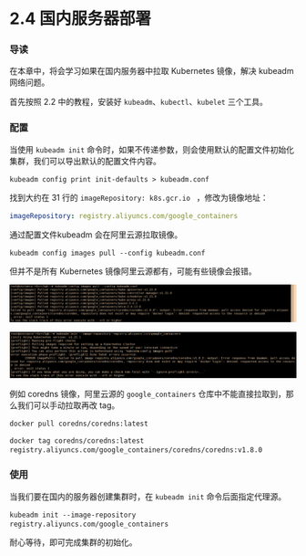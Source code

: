 # 2.4 国内服务器部署



### 导读

在本章中，将会学习如果在国内服务器中拉取 Kubernetes 镜像，解决 kubeadm 网络问题。

首先按照 2.2 中的教程，安装好 `kubeadm`、`kubectl`、`kubelet` 三个工具。



### 配置

当使用 `kubeadm init` 命令时，如果不传递参数，则会使用默认的配置文件初始化集群，我们可以导出默认的配置文件内容。

```shell
kubeadm config print init-defaults > kubeadm.conf
```

找到大约在 31 行的 `imageRepository: k8s.gcr.io ` ，修改为镜像地址：

```yaml
imageRepository: registry.aliyuncs.com/google_containers
```



通过配置文件kubeadm 会在阿里云源拉取镜像。

```shell
kubeadm config images pull --config kubeadm.conf
```

但并不是所有 Kubernetes 镜像阿里云源都有，可能有些镜像会报错。

![阿里云3](./.images/阿里云3.png)

![阿里云4](./.images/阿里云4.png)



例如 coredns 镜像，阿里云源的 `google_containers` 仓库中不能直接拉取到，那么我们可以手动拉取再改 tag。

```shell
docker pull coredns/coredns:latest
```

```shell
docker tag coredns/coredns:latest registry.aliyuncs.com/google_containers/coredns/coredns:v1.8.0
```



### 使用

当我们要在国内的服务器创建集群时，在 `kubeadm init` 命令后面指定代理源。

```shell
kubeadm init --image-repository registry.aliyuncs.com/google_containers
```

耐心等待，即可完成集群的初始化。